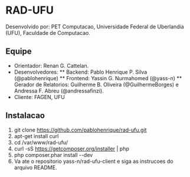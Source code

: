 RAD-UFU
=======

Desenvolvido por: PET Computacao, Universidade Federal de Uberlandia (UFU), Faculdade de Computacao.

Equipe
-------
* Orientador: Renan G. Cattelan.
* Desenvolvedores:
    ** Backend: Pablo Henrique P. Silva (@pablohenrique)
    ** Frontend: Yassin G. Nurmahomed (@yass-n)
    ** Gerador de Relatorios: Guilherme B. Oliveira (@GuilhermeBorges) e Andressa F. Abreu (@andressafinzi).
* Cliente: FAGEN, UFU

Instalacao
-------
1. git clone https://github.com/pablohenrique/rad-ufu.git
2. apt-get install curl
3. cd /var/www/rad-ufu/
4. curl -sS https://getcomposer.org/installer | php
5. php composer.phar install --dev
6. Va ate o repositorio yass-n/rad-ufu-client e siga as instrucoes do arquivo README.


